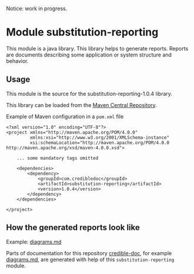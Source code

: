 Notice: work in progress.

# Module substitution-reporting
This module is a java library. This library helps to generate reports.
Reports are documents describing some application or system structure and behavior.

## Usage
This module is the source for the substitution-reporting-1.0.4 library.

This library can be loaded from the [Maven Central Repository](https://mvnrepository.com/artifact/com.credibledoc/substitution-reporting).

Example of Maven configuration in a `pom.xml` file

    <?xml version="1.0" encoding="UTF-8"?>
    <project xmlns="http://maven.apache.org/POM/4.0.0"
             xmlns:xsi="http://www.w3.org/2001/XMLSchema-instance"
             xsi:schemaLocation="http://maven.apache.org/POM/4.0.0 http://maven.apache.org/xsd/maven-4.0.0.xsd">
    
        ... some mandatory tags omitted
    
        <dependencies>
            <dependency>
                <groupId>com.credibledoc</groupId>
                <artifactId>substitution-reporting</artifactId>
                <version>1.0.4</version>
            </dependency>
        </dependencies>
    
    </project>

## How the generated reports look like
Example: [diagrams.md](../substitution-doc/doc/diagrams.md)

Parts of documentation for this repository [credible-doc](../README.md),
for example [diagrams.md](../substitution-doc/doc/diagrams.md), are generated with help of this `substitution-reporting` module.